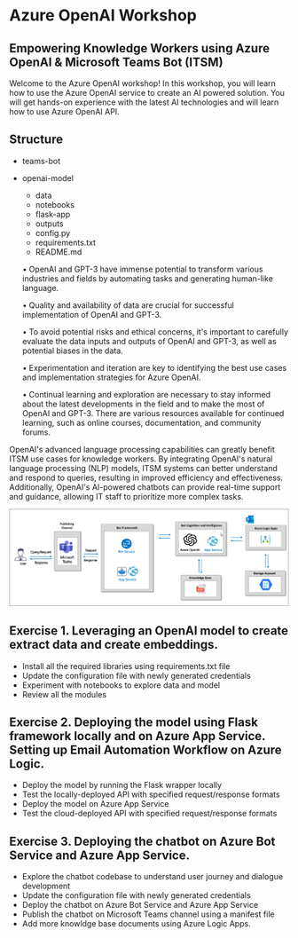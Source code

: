 # Azure OpenAI Workshop
## Empowering Knowledge Workers using Azure OpenAI & Microsoft Teams Bot (ITSM)

Welcome to the Azure OpenAI workshop! In this workshop, you will learn how to use the Azure OpenAI service to create an AI powered solution. You will get hands-on experience with the latest AI technologies and will learn how to use Azure OpenAI API.

## Structure
- teams-bot
- openai-model
  - data
  - notebooks
  - flask-app
  - outputs
  - config.py
  - requirements.txt
  - README.md

  • OpenAI and GPT-3 have immense potential to transform various industries 
  and fields by automating tasks and generating human-like language. 
  
  • Quality and availability of data are crucial for successful implementation of 
  OpenAI and GPT-3. 
  
  • To avoid potential risks and ethical concerns, it's important to carefully 
  evaluate the data inputs and outputs of OpenAI and GPT-3, as well as 
  potential biases in the data. 
  
  • Experimentation and iteration are key to identifying the best use cases and 
  implementation strategies for Azure OpenAI.
  
  • Continual learning and exploration are necessary to stay informed about the 
  latest developments in the field and to make the most of OpenAI and GPT-3. 
  There are various resources available for continued learning, such as online 
  courses, documentation, and community forums. 
  
OpenAI's advanced language processing capabilities can greatly benefit ITSM use cases for knowledge workers. By integrating OpenAI's natural language
processing (NLP) models, ITSM systems can better understand and respond to queries, resulting in improved efficiency and effectiveness. Additionally,
OpenAI's AI-powered chatbots can provide real-time support and guidance, allowing IT staff to prioritize more complex tasks.

 ![](Images/diagram.png)
 
## Exercise 1. Leveraging an OpenAI model to create extract data and create embeddings.
  - Install all the required libraries using requirements.txt file
  - Update the configuration file with newly generated credentials 
  - Experiment with notebooks to explore data and model 
  - Review all the modules

## Exercise 2. Deploying the model using Flask framework locally and on Azure App Service. Setting up Email Automation Workflow on Azure Logic.
  - Deploy the model by running the Flask wrapper locally
  - Test the locally-deployed API with specified request/response formats
  - Deploy the model on Azure App Service
  - Test the cloud-deployed API with specified request/response formats

## Exercise 3. Deploying the chatbot on Azure Bot Service and Azure App Service. 
  - Explore the chatbot codebase to understand user journey and dialogue development 
  - Update the configuration file with newly generated credentials 
  - Deploy the chatbot on Azure Bot Service and Azure App Service
  - Publish the chatbot on Microsoft Teams channel using a manifest file
  - Add more knowldge base documents using Azure Logic Apps.

